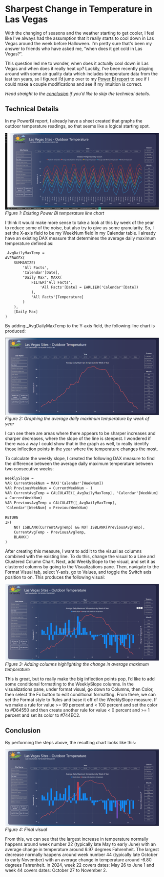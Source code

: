 # Sharpest Change in Temperature in Las Vegas

With the changing of seasons and the weather starting to get cooler, I feel like I've always had the assumption that it really starts to cool down in Las Vegas around the week before Halloween. I'm pretty sure that's been my answer to friends who have asked me, “when does it get cold in Las Vegas?”.

This question led me to wonder, when does it actually cool down in Las Vegas and when does it really heat up? Luckily, I’ve been recently playing around with some air quality data which includes temperature data from the last ten years, so I figured I’d jump over to my [Power BI report](https://github.com/alexplainlater/Air_Quality/blob/main/PowerBI/AirQuality.pbix) to see if I could make a couple modifications and see if my intuition is correct.

*Head straight to the [conclusion](#_conclusion) if you’d like to skip the technical details.*

## Technical Details

In my PowerBI report, I already have a sheet created that graphs the outdoor temperature readings, so that seems like a logical starting spot.

![Figure 1: Existing Power BI temperature line chart](assets/Figure1.png)
*Figure 1: Existing Power BI temperature line chart*

I think it would make more sense to take a look at this by week of the year to reduce some of the noise, but also try to give us some granularity. So, I set the X-axis field to be my WeekNum field in my Calendar table. I already have an existing DAX measure that determines the average daily maximum temperature defined as:

```DAX
_AvgDailyMaxTemp = 
AVERAGEX(
    SUMMARIZE(
        'All Facts',
        'Calendar'[Date],
        "Daily Max", MAXX(
            FILTER('All Facts', 
                'All Facts'[Date] = EARLIER('Calendar'[Date])
            ),
            'All Facts'[Temperature]
        )
    ),
    [Daily Max]
)
```

By adding \_AvgDailyMaxTemp to the Y-axis field, the following line chart is produced:

![Figure 2: Graphing the average daily maximum temperature by week of year](assets/Figure2.png)
*Figure 2: Graphing the average daily maximum temperature by week of year*

I can see there are areas where there appears to be sharper increases and sharper decreases, where the slope of the line is steepest.  I wondered if there was a way I could show that in the graph as well, to really identify those inflection points in the year where the temperature changes the most.

To calculate the weekly slope, I created the following DAX measure to find the difference between the average daily maximum temperature between two consecutive weeks:

```DAX
WeeklySlope = 
VAR CurrentWeekNum = MAX('Calendar'[WeekNum])
VAR PreviousWeekNum = CurrentWeekNum - 1
VAR CurrentAvgTemp = CALCULATE([_AvgDailyMaxTemp], 'Calendar'[WeekNum] = CurrentWeekNum)
VAR PreviousAvgTemp = CALCULATE([_AvgDailyMaxTemp], 'Calendar'[WeekNum] = PreviousWeekNum)

RETURN 
IF(
    NOT ISBLANK(CurrentAvgTemp) && NOT ISBLANK(PreviousAvgTemp),
    CurrentAvgTemp - PreviousAvgTemp,
    BLANK()
)
```

After creating this measure, I want to add it to the visual as columns combined with the existing line. To do this, change the visual to a Line and Clustered Column Chart. Next, add WeeklySlope to the visual, and set it as clustered columns by going to the Visualizations pane. Then, navigate to the Format Visual tab, select Y-axis, go to Values, and toggle the Switch axis position to on. This produces the following visual:

![Figure 3: Adding columns highlighting the change in average maximum temperature](assets/Figure3.png)
*Figure 3: Adding columns highlighting the change in average maximum temperature*

This is great, but to really make the big inflection points pop, I’d like to add some conditional formatting to the WeeklySlope columns.  In the visualizations pane, under format visual, go down to Columns, then Color, then select the Fx button to edit conditional formatting.  From there, we can set the Format style to Rules and base it off of the WeeklySlope measure.  If we make a rule for value >= 99 percent and < 100 percent and set the color to #D64550 and then create another rule for value < 0 percent and >= 1 percent and set its color to #744EC2.

## <a name="_conclusion"></a>Conclusion

By performing the steps above, the resulting chart looks like this:

![Figure 4: Final visual](assets/Figure4.png)
*Figure 4: Final visual*

From this, we can see that the largest increase in temperature normally happens around week number 22 (typically late May to early June) with an average change in temperature around 6.97 degrees Fahrenheit.  The largest decrease normally happens around week number 44 (typically late October to early November) with an average change in temperature around -6.80 degrees Fahrenheit.  In 2024, week 22 covers dates: May 26 to June 1 and week 44 covers dates: October 27 to November 2.
